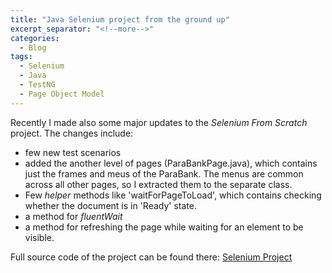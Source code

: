 ```yaml
---
title: "Java Selenium project from the ground up"
excerpt_separator: "<!--more-->"
categories:
  - Blog
tags:
  - Selenium
  - Java
  - TestNG
  - Page Object Model
---
```


Recently I made also some major updates to the *Selenium From Scratch* project. The changes include:
* few new test scenarios
* added the another level of pages (ParaBankPage.java), which contains just the frames and meus of the ParaBank. The menus are common across all other pages, so I extracted them to the separate class.
* Few *helper* methods like 'waitForPageToLoad', which contains checking whether the document is in 'Ready' state.
* a method for *fluentWait*
* a method for refreshing the page while waiting for an element to be visible.

Full source code of the project can be found there: [Selenium Project](https://github.com/AdamSajewicz/SeleniumFromScratch)

<!--more-->
